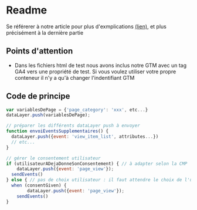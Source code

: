 # Readme

Se référerer à notre article pour plus d'exmplications [(lien)](https://inside.starfox-analytics.com/articles/gtm-bannieres-cookie-trigger-group-:-au-secours), et plus précisément à la dernière partie

## Points d'attention

* Dans les fichiers html de test nous avons inclus notre GTM avec un tag GA4 vers une propriété de test. Si vous voulez utiliser votre propre conteneur il n'y a qu'à changer l'indentifiant GTM

## Code de principe

```javascript
var variablesDePage = {'page_category': 'xxx', etc...} 
dataLayer.push(variablesDePage);

// préparer les différents dataLayer push à envoyer
function envoiEventsSupplementaires() {
  dataLayer.push({event: 'view_item_list', attributes...}) 
  // etc...
}

// gérer le consentement utilisateur
if (utilisateurADejaDonneSonConsentement) { // à adapter selon la CMP
	dataLayer.push({event: 'page_view'});
  sendEvents()
} else { // pas de choix utilisateur : il faut attendre le choix de l'utilisateur
  when (consentGiven) {
		dataLayer.push({event: 'page_view'});
    sendEvents()
}
```